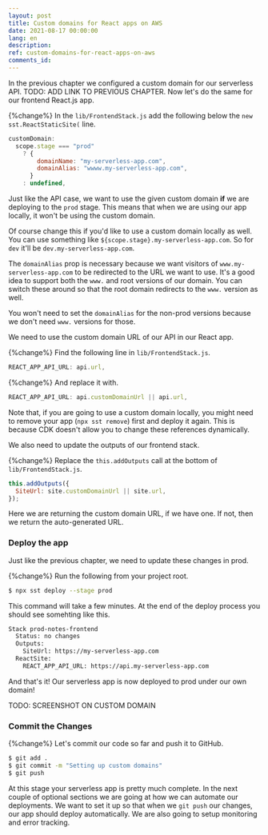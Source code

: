 ```yaml
---
layout: post
title: Custom domains for React apps on AWS
date: 2021-08-17 00:00:00
lang: en
description: 
ref: custom-domains-for-react-apps-on-aws
comments_id: 
---
```


In the previous chapter we configured a custom domain for our serverless API. TODO: ADD LINK TO PREVIOUS CHAPTER. Now let's do the same for our frontend React.js app.

{%change%} In the `lib/FrontendStack.js` add the following below the `new sst.ReactStaticSite(` line.

``` js
customDomain:
  scope.stage === "prod"
    ? {
        domainName: "my-serverless-app.com",
        domainAlias: "wwww.my-serverless-app.com",
      }
    : undefined,
```

Just like the API case, we want to use the given custom domain **if** we are deploying to the `prod` stage. This means that when we are using our app locally, it won't be using the custom domain.

Of course change this if you'd like to use a custom domain locally as well. You can use something like `${scope.stage}.my-serverless-app.com`. So for `dev` it'll be `dev.my-serverless-app.com`.

The `domainAlias` prop is necessary because we want visitors of `www.my-serverless-app.com` to be redirected to the URL we want to use. It's a good idea to support both the `www.` and root versions of our domain. You can switch these around so that the root domain redirects to the `www.` version as well.

You won't need to set the `domainAlias` for the non-prod versions because we don't need `www.` versions for those.

We need to use the custom domain URL of our API in our React app.

{%change%} Find the following line in `lib/FrontendStack.js`.

``` js
REACT_APP_API_URL: api.url,
```

{%change%} And replace it with.

``` js
REACT_APP_API_URL: api.customDomainUrl || api.url,
```

Note that, if you are going to use a custom domain locally, you might need to remove your app (`npx sst remove`) first and deploy it again. This is because CDK doesn't allow you to change these references dynamically.

We also need to update the outputs of our frontend stack.

{%change%} Replace the `this.addOutputs` call at the bottom of `lib/FrontendStack.js`.

``` js
this.addOutputs({
  SiteUrl: site.customDomainUrl || site.url,
});
```

Here we are returning the custom domain URL, if we have one. If not, then we return the auto-generated URL.

### Deploy the app

Just like the previous chapter, we need to update these changes in prod.

{%change%} Run the following from your project root.

``` bash
$ npx sst deploy --stage prod
```

This command will take a few minutes. At the end of the deploy process you should see somehting like this.

``` bash
Stack prod-notes-frontend
  Status: no changes
  Outputs:
    SiteUrl: https://my-serverless-app.com
  ReactSite:
    REACT_APP_API_URL: https://api.my-serverless-app.com
```

And that's it! Our serverless app is now deployed to prod under our own domain!

TODO: SCREENSHOT ON CUSTOM DOMAIN

### Commit the Changes

{%change%} Let's commit our code so far and push it to GitHub.

``` bash
$ git add .
$ git commit -m "Setting up custom domains"
$ git push
```

At this stage your serverless app is pretty much complete. In the next couple of optional sections we are going at how we can automate our deployments. We want to set it up so that when we `git push` our changes, our app should deploy automatically. We are also going to setup monitoring and error tracking.
